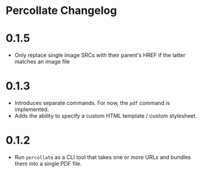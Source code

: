 # Percollate Changelog

# 0.1.5

-   Only replace single image SRCs with their parent's HREF if the latter matches an image file

# 0.1.3

-   Introduces separate commands. For now, the `pdf` command is implemented.
-   Adds the ability to specify a custom HTML template / custom stylesheet.

# 0.1.2

-   Run `percollate` as a CLI tool that takes one or more URLs and bundles them into a single PDF file.
